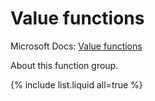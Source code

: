 ---
---

# Value functions

Microsoft Docs: [Value functions](https://docs.microsoft.com/en-us/powerquery-m/value-functions)

About this function group.

{% include list.liquid all=true %}